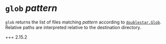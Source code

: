 # `glob` *pattern*

`glob` returns the list of files matching *pattern* according to
[`doublestar.Glob`](https://pkg.go.dev/github.com/bmatcuk/doublestar/v4#Glob).
Relative paths are interpreted relative to the destination directory.

+++ 2.15.2
